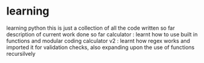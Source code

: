 # learning
learning python this is just a collection of all the code written so far
 description of current work done so far 
calculator : learnt how to use built in functions and modular coding 
calculator v2 : learnt how regex works and imported it for validation checks, also expanding upon the use of functions recursilvely 
